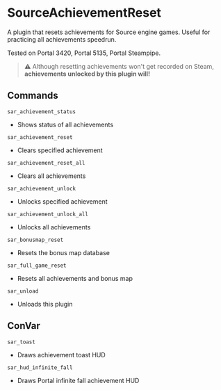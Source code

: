 # SourceAchievementReset

A plugin that resets achievements for Source engine games. Useful for practicing all achievements speedrun.

Tested on Portal 3420, Portal 5135, Portal Steampipe.

> :warning: Although resetting achievements won't get recorded on Steam, **achievements unlocked by this plugin will!** 

## Commands
`sar_achievement_status`
  - Shows status of all achievements

`sar_achievement_reset`
  - Clears specified achievement

`sar_achievement_reset_all`
  - Clears all achievements

`sar_achievement_unlock`
  - Unlocks specified achievement

`sar_achievement_unlock_all`
  - Unlocks all achievements

`sar_bonusmap_reset`
  - Resets the bonus map database

`sar_full_game_reset`
  - Resets all achievements and bonus map

`sar_unload`
  - Unloads this plugin

## ConVar
`sar_toast`
 - Draws achievement toast HUD
 
`sar_hud_infinite_fall`
 - Draws Portal infinite fall achievement HUD
